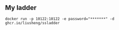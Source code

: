 ## My ladder

```shell script
docker run -p 10122:10122 -e password="*******" -d ghcr.io/liusheng/ssladder
```
